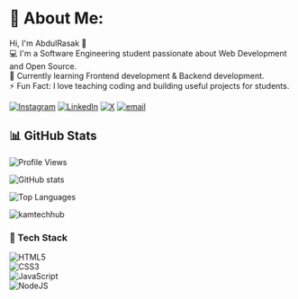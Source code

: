 # 💫 About Me:
Hi, I'm AbdulRasak 👋<br>💻 I'm a Software Engineering student passionate about Web Development and Open Source.<br>🌱 Currently learning Frontend development & Backend development.<br>⚡ Fun Fact: I love teaching coding and building useful projects for students.

[![Instagram](https://img.shields.io/badge/Instagram-%23E4405F.svg?logo=Instagram&logoColor=white)](https://instagram.com/kamtechhub ) [![LinkedIn](https://img.shields.io/badge/LinkedIn-%230077B5.svg?logo=linkedin&logoColor=white)](https://linkedin.com/in/https://www.linkedin.com/in/kamoru-abdulrasak-574972354/) [![X](https://img.shields.io/badge/X-black.svg?logo=X&logoColor=white)](https://x.com/https://x.com/kamtechhub) [![email](https://img.shields.io/badge/Email-D14836?logo=gmail&logoColor=white)](mailto:rkamoru1@gmail.com) 

## 📊 GitHub Stats
![Profile Views](https://komarev.com/ghpvc/?username=kamtechhub&color=blue&style=flat-square&label=Profile+Views)

![GitHub stats](https://github-readme-stats.vercel.app/api?username=kamtechhub&show_icons=true&theme=radical)

![Top Languages](https://github-readme-stats.vercel.app/api/top-langs/?username=kamtechhub&layout=compact&theme=radical)


<p><img align="center" src="https://github-readme-streak-stats.herokuapp.com/?user=kamtechhub&&theme=tokyonight" alt="kamtechhub" /></p>


### 🚀 Tech Stack
![HTML5](https://img.shields.io/badge/html5-%23E34F26.svg?style=for-the-badge&logo=html5&logoColor=white)  
![CSS3](https://img.shields.io/badge/css3-%231572B6.svg?style=for-the-badge&logo=css3&logoColor=white)  
![JavaScript](https://img.shields.io/badge/javascript-%23323330.svg?style=for-the-badge&logo=javascript&logoColor=%23F7DF1E)  
![NodeJS](https://img.shields.io/badge/node.js-6DA55F?style=for-the-badge&logo=node.js&logoColor=white)  


